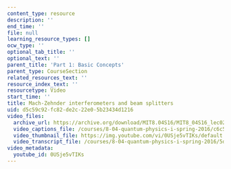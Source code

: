 ```yaml
---
content_type: resource
description: ''
end_time: ''
file: null
learning_resource_types: []
ocw_type: ''
optional_tab_title: ''
optional_text: ''
parent_title: 'Part 1: Basic Concepts'
parent_type: CourseSection
related_resources_text: ''
resource_index_text: ''
resourcetype: Video
start_time: ''
title: Mach-Zehnder interferometers and beam splitters
uid: d5c59c92-fc82-de2c-22e0-5b23434d1216
video_files:
  archive_url: https://archive.org/download/MIT8.04S16/MIT8_04S16_lec02_s3_300k.mp4
  video_captions_file: /courses/8-04-quantum-physics-i-spring-2016/c6c580ccd26e5a37b00b63e81f44069e_0USje5vTIKs.vtt
  video_thumbnail_file: https://img.youtube.com/vi/0USje5vTIKs/default.jpg
  video_transcript_file: /courses/8-04-quantum-physics-i-spring-2016/5dada3e9d61d75d8893c35e8d02957b9_0USje5vTIKs.pdf
video_metadata:
  youtube_id: 0USje5vTIKs
---
```

